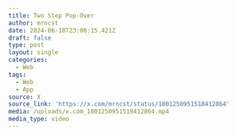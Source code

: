 ```yaml
---
title: Two Step Pop-Over
author: mrncst
date: 2024-06-18T23:00:15.421Z
draft: false
type: post
layout: single
categories:
  - Web
tags:
  - Web
  - App
source: X
source_link: 'https://x.com/mrncst/status/1801250951518412864'
media: /uploads/x.com_1801250951518412864.mp4
media_type: video
---
```


